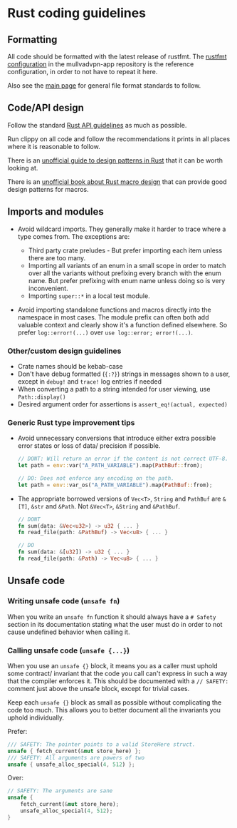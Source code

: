 # Rust coding guidelines

## Formatting

All code should be formatted with the latest release of rustfmt. The [rustfmt configuration] in the
mullvadvpn-app repository is the reference configuration, in order to not have to repeat it here.

Also see the [main page] for general file format standards to follow.

## Code/API design

Follow the standard [Rust API guidelines] as much as possible.

Run clippy on all code and follow the recommendations it prints in all places where it is reasonable
to follow.

There is an [unofficial guide to design patterns in Rust] that it can be worth looking at.

There is an [unofficial book about Rust macro design] that can provide good design patterns for
macros.

## Imports and modules

* Avoid wildcard imports. They generally make it harder to trace where a type comes from.
  The exceptions are:
  * Third party crate preludes - But prefer importing each item unless there are too many.
  * Importing all variants of an enum in a small scope in order to match over all the variants
    without prefixing every branch with the enum name. But prefer prefixing with enum name
    unless doing so is very inconvenient.
  * Importing `super::*` in a local test module.

* Avoid importing standalone functions and macros directly into the namespace in most cases.
  The module prefix can often both add valuable context and clearly show it's a
  function defined elsewhere. So prefer `log::error!(...)` over `use log::error; error!(...)`.

### Other/custom design guidelines

* Crate names should be kebab-case
* Don't have debug formatted (`{:?}`) strings in messages shown to a user, except in `debug!` and
  `trace!` log entries if needed
* When converting a path to a string intended for user viewing, use `Path::display()`
* Desired argument order for assertions is `assert_eq!(actual, expected)`

### Generic Rust type improvement tips

* Avoid unnecessary conversions that introduce either extra possible error states or loss of data/
  precision if possible.
  ```rust
  // DONT: Will return an error if the content is not correct UTF-8.
  let path = env::var("A_PATH_VARIABLE").map(PathBuf::from);

  // DO: Does not enforce any encoding on the path.
  let path = env::var_os("A_PATH_VARIABLE").map(PathBuf::from);
  ```
* The appropriate borrowed versions of `Vec<T>`, `String` and `PathBuf` are `&[T]`, `&str` and
  `&Path`. Not `&Vec<T>`, `&String` and `&PathBuf`.
  ```rust
  // DONT
  fn sum(data: &Vec<u32>) -> u32 { ... }
  fn read_file(path: &PathBuf) -> Vec<u8> { ... }

  // DO
  fn sum(data: &[u32]) -> u32 { ... }
  fn read_file(path: &Path) -> Vec<u8> { ... }
  ```

## Unsafe code

### Writing unsafe code (`unsafe fn`)

When you write an `unsafe fn` function it should always have a `# Safety` section in its
documentation stating what the user must do in order to not cause undefined behavior
when calling it.

### Calling unsafe code (`unsafe {...}`)

When you use an `unsafe {}` block, it means you as a caller must uphold some contract/
invariant that the code you call can't express in such a way that the compiler enforces it.
This should be documented with a `// SAFETY:` comment just above the unsafe block,
except for trivial cases.

Keep each `unsafe {}` block as small as possible without complicating the code too much.
This allows you to better document all the invariants you uphold individually.

Prefer:
```rust
/// SAFETY: The pointer points to a valid StoreHere struct.
unsafe { fetch_current(&mut store_here) };
/// SAFETY: All arguments are powers of two
unsafe { unsafe_alloc_special(4, 512) };
```

Over:
```rust
// SAFETY: The arguments are sane
unsafe {
    fetch_current(&mut store_here);
    unsafe_alloc_special(4, 512);
}
```


[rustfmt configuration]: https://github.com/mullvad/mullvadvpn-app/blob/master/rustfmt.toml
[main page]: ./README.md
[Rust API guidelines]: https://rust-lang-nursery.github.io/api-guidelines/
[unofficial guide to design patterns in Rust]: https://github.com/rust-unofficial/patterns
[unofficial book about Rust macro design]: https://danielkeep.github.io/tlborm/book/
